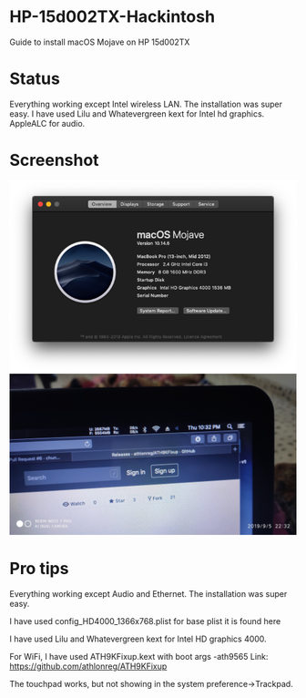 # HP-15d002TX-Hackintosh
Guide to install macOS Mojave on HP 15d002TX

# Status
Everything working except Intel wireless LAN. The installation was super easy. I have used Lilu and Whatevergreen kext for Intel hd graphics. AppleALC for audio.

# Screenshot
![Screenshot](HP-15d002TX-Hackintosh.png)
![Screenshot](WiFi.jpg)

# Pro tips
Everything working except Audio and Ethernet. The installation was super easy.

I have used config_HD4000_1366x768.plist for base plist it is found here

I have used Lilu and Whatevergreen kext for Intel HD graphics 4000.

For WiFi, I have used ATH9KFixup.kext with boot args -ath9565 Link: https://github.com/athlonreg/ATH9KFixup

The touchpad works, but not showing in the system preference->Trackpad.